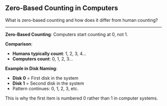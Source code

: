## Zero-Based Counting in Computers

What is zero-based counting and how does it differ from human counting?

---

**Zero-Based Counting**: Computers start counting at 0, not 1.

**Comparison**:
- **Humans typically count**: 1, 2, 3, 4...
- **Computers count**: 0, 1, 2, 3...

**Example in Disk Naming**:
- **Disk 0** = First disk in the system
- **Disk 1** = Second disk in the system
- Pattern continues: 0, 1, 2, 3, etc.

This is why the first item is numbered 0 rather than 1 in computer systems.

